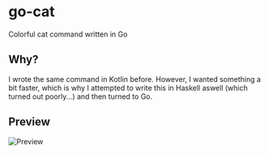 # go-cat
Colorful cat command written in Go

## Why?

I wrote the same command in Kotlin before. However, I wanted something a bit faster, which is why I attempted to write this in Haskell aswell (which turned out poorly...) and then turned to Go.

## Preview
![Preview](docs/preview.gif)
